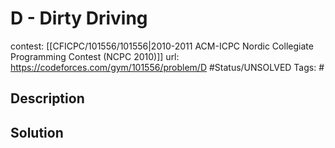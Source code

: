 # D - Dirty Driving

contest: [[CFICPC/101556/101556|2010-2011 ACM-ICPC Nordic Collegiate Programming Contest (NCPC 2010)]]
url: https://codeforces.com/gym/101556/problem/D
#Status/UNSOLVED
Tags: #

## Description

## Solution

